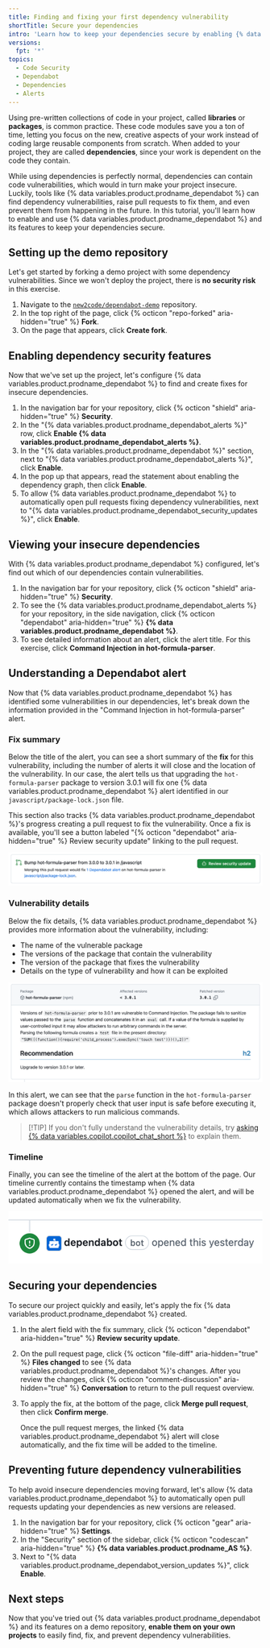 ```yaml
---
title: Finding and fixing your first dependency vulnerability
shortTitle: Secure your dependencies
intro: 'Learn how to keep your dependencies secure by enabling {% data variables.product.prodname_dependabot %} and its features in a demo repository.'
versions:
  fpt: '*'
topics:
  - Code Security
  - Dependabot
  - Dependencies
  - Alerts
---
```


Using pre-written collections of code in your project, called **libraries** or **packages**, is common practice. These code modules save you a ton of time, letting you focus on the new, creative aspects of your work instead of coding large reusable components from scratch. When added to your project, they are called **dependencies**, since your work is dependent on the code they contain.

While using dependencies is perfectly normal, dependencies can contain code vulnerabilities, which would in turn make your project insecure. Luckily, tools like {% data variables.product.prodname_dependabot %} can find dependency vulnerabilities, raise pull requests to fix them, and even prevent them from happening in the future. In this tutorial, you'll learn how to enable and use {% data variables.product.prodname_dependabot %} and its features to keep your dependencies secure.

## Setting up the demo repository

Let's get started by forking a demo project with some dependency vulnerabilities. Since we won't deploy the project, there is **no security risk** in this exercise.

1. Navigate to the [`new2code/dependabot-demo`](https://github.com/new2code/dependabot-demo) repository.
1. In the top right of the page, click {% octicon "repo-forked" aria-hidden="true" %} **Fork**.
1. On the page that appears, click **Create fork**.

## Enabling dependency security features

Now that we've set up the project, let's configure {% data variables.product.prodname_dependabot %} to find and create fixes for insecure dependencies.

1. In the navigation bar for your repository, click {% octicon "shield" aria-hidden="true" %} **Security**.
1. In the "{% data variables.product.prodname_dependabot_alerts %}" row, click **Enable {% data variables.product.prodname_dependabot_alerts %}**.
1. In the "{% data variables.product.prodname_dependabot %}" section, next to "{% data variables.product.prodname_dependabot_alerts %}", click **Enable**.
1. In the pop up that appears, read the statement about enabling the dependency graph, then click **Enable**.
1. To allow {% data variables.product.prodname_dependabot %} to automatically open pull requests fixing dependency vulnerabilities, next to "{% data variables.product.prodname_dependabot_security_updates %}", click **Enable**.

## Viewing your insecure dependencies

With {% data variables.product.prodname_dependabot %} configured, let's find out which of our dependencies contain vulnerabilities.

1. In the navigation bar for your repository, click {% octicon "shield" aria-hidden="true" %} **Security**.
1. To see the {% data variables.product.prodname_dependabot_alerts %} for your repository, in the side navigation, click {% octicon "dependabot" aria-hidden="true" %} **{% data variables.product.prodname_dependabot %}**.
1. To see detailed information about an alert, click the alert title. For this exercise, click **Command Injection in hot-formula-parser**.

## Understanding a Dependabot alert

Now that {% data variables.product.prodname_dependabot %} has identified some vulnerabilities in our dependencies, let's break down the information provided in the "Command Injection in hot-formula-parser" alert.

### Fix summary

Below the title of the alert, you can see a short summary of the **fix** for this vulnerability, including the number of alerts it will close and the location of the vulnerability. In our case, the alert tells us that upgrading the `hot-formula-parser` package to version 3.0.1 will fix one {% data variables.product.prodname_dependabot %} alert identified in our `javascript/package-lock.json` file.

This section also tracks {% data variables.product.prodname_dependabot %}'s progress creating a pull request to fix the vulnerability. Once a fix is available, you'll see a button labeled "{% octicon "dependabot" aria-hidden="true" %} Review security update" linking to the pull request.

![Screenshot of the fix summary section of a {% data variables.product.prodname_dependabot %} alert.](/assets/images/help/dependabot/dependabot-alert-fix-summary.png)

### Vulnerability details

Below the fix details, {% data variables.product.prodname_dependabot %} provides more information about the vulnerability, including:

* The name of the vulnerable package
* The versions of the package that contain the vulnerability
* The version of the package that fixes the vulnerability
* Details on the type of vulnerability and how it can be exploited

![Screenshot of the vulnerability details section of a {% data variables.product.prodname_dependabot %} alert.](/assets/images/help/dependabot/dependabot-alert-vulnerability-details.png)

In this alert, we can see that the `parse` function in the `hot-formula-parser` package doesn't properly check that user input is safe before executing it, which allows attackers to run malicious commands.

> [!TIP] If you don't fully understand the vulnerability details, try [asking {% data variables.copilot.copilot_chat_short %}](https://github.com/copilot) to explain them.

### Timeline

Finally, you can see the timeline of the alert at the bottom of the page. Our timeline currently contains the timestamp when {% data variables.product.prodname_dependabot %} opened the alert, and will be updated automatically when we fix the vulnerability.

![Screenshot of the timeline for a {% data variables.product.prodname_dependabot %} alert.](/assets/images/help/dependabot/dependabot-alert-timeline.png)

## Securing your dependencies

To secure our project quickly and easily, let's apply the fix {% data variables.product.prodname_dependabot %} created.

1. In the alert field with the fix summary, click {% octicon "dependabot" aria-hidden="true" %} **Review security update**.
1. On the pull request page, click {% octicon "file-diff" aria-hidden="true" %} **Files changed** to see {% data variables.product.prodname_dependabot %}'s changes. After you review the changes, click {% octicon "comment-discussion" aria-hidden="true" %} **Conversation** to return to the pull request overview.
1. To apply the fix, at the bottom of the page, click **Merge pull request**, then click **Confirm merge**.

    Once the pull request merges, the linked {% data variables.product.prodname_dependabot %} alert will close automatically, and the fix time will be added to the timeline.

## Preventing future dependency vulnerabilities

To help avoid insecure dependencies moving forward, let's allow {% data variables.product.prodname_dependabot %} to automatically open pull requests updating your dependencies as new versions are released.

1. In the navigation bar for your repository, click {% octicon "gear" aria-hidden="true" %} **Settings**.
1. In the "Security" section of the sidebar, click {% octicon "codescan" aria-hidden="true" %} **{% data variables.product.prodname_AS %}**.
1. Next to "{% data variables.product.prodname_dependabot_version_updates %}", click **Enable**.

## Next steps

Now that you've tried out {% data variables.product.prodname_dependabot %} and its features on a demo repository, **enable them on your own projects** to easily find, fix, and prevent dependency vulnerabilities.
